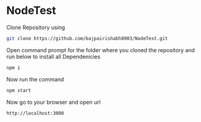 # NodeTest

Clone Repository using 
```bash
git clone https://github.com/bajpairishabh8903/NodeTest.git
```
Open command prompt for the folder where you cloned the repository and run below to install all Dependenicies
```bash
npm i 
```
Now run the command
```bash
npm start
```
Now go to your browser and open url
```
http://localhost:3000
```
